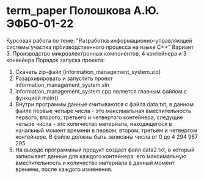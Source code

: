# term_paper Полошкова А.Ю. ЭФБО-01-22
Курсовая работа по теме: "Разработка информационно-управляющей системы участка производственного процесса на языке C++"
Вариант 3. Производство микроэлектронных компонентов, 4 контейнера и 3 конвейера
Порядок запуска проекта:
1) Скачать zip-файл (information_management_system.zip)
2) Разархивировать и запустить проект information_management_system.sln
3) information_management_system.cpp является главным файлом с функцией main()
4) Внутри программы данные считываются с файла data.txt, в данном файле первые четыре числа - это максимальная вместительность первого, второго, третьего и четвертого контейнера, следущие четыре числа - это количество материала, находящегося в начальный момент времени в первом, втором, третьем и четвертом контейнере. В файле должны быть записаны числа от 0 до 4 294 967 295
5) На выходе программный продукт создает файл data2.txt, в который записывает данные для каждого контейнера: его максимальную вместительность и количество материала в данный момент времени, после каждого изменения.
